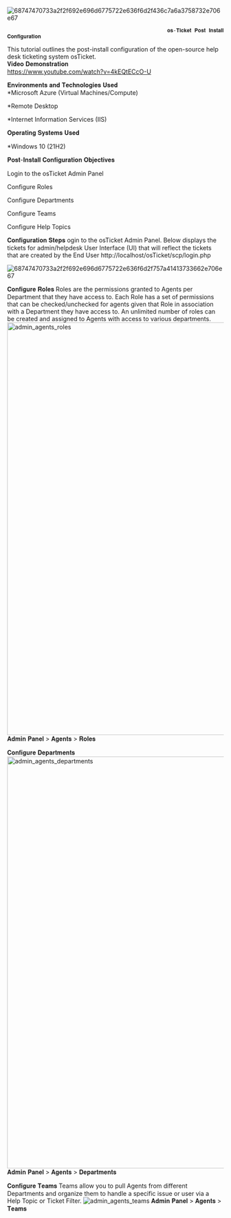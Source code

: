 ![68747470733a2f2f692e696d6775722e636f6d2f436c7a6a3758732e706e67](https://github.com/user-attachments/assets/39618c7d-3ba9-4fc7-9c4c-4d808e415ee9)
                                                                 
                                                        𝐨𝐬-𝐓𝐢𝐜𝐤𝐞𝐭 𝐏𝐨𝐬𝐭 𝐈𝐧𝐬𝐭𝐚𝐥𝐥 𝐂𝐨𝐧𝐟𝐢𝐠𝐮𝐫𝐚𝐭𝐢𝐨𝐧
                                        
 
 This tutorial outlines the post-install configuration of the open-source help desk ticketing system osTicket.                                       
                                               𝐕𝐢𝐝𝐞𝐨 𝐃𝐞𝐦𝐨𝐧𝐬𝐭𝐫𝐚𝐭𝐢𝐨𝐧  
           https://www.youtube.com/watch?v=4kEQtECcO-U                                    

 𝐄𝐧𝐯𝐢𝐫𝐨𝐧𝐦𝐞𝐧𝐭𝐬 𝐚𝐧𝐝 𝐓𝐞𝐜𝐡𝐧𝐨𝐥𝐨𝐠𝐢𝐞𝐬 𝐔𝐬𝐞𝐝    
 *Microsoft Azure (Virtual Machines/Compute)
 
 *Remote Desktop

*Internet Information Services (IIS)

𝐎𝐩𝐞𝐫𝐚𝐭𝐢𝐧𝐠 𝐒𝐲𝐬𝐭𝐞𝐦𝐬 𝐔𝐬𝐞𝐝

*Windows 10 (21H2)

𝐏𝐨𝐬𝐭-𝐈𝐧𝐬𝐭𝐚𝐥𝐥 𝐂𝐨𝐧𝐟𝐢𝐠𝐮𝐫𝐚𝐭𝐢𝐨𝐧 𝐎𝐛𝐣𝐞𝐜𝐭𝐢𝐯𝐞𝐬

Login to the osTicket Admin Panel

Configure Roles

Configure Departments

Configure Teams

Configure Help Topics

𝐂𝐨𝐧𝐟𝐢𝐠𝐮𝐫𝐚𝐭𝐢𝐨𝐧 𝐒𝐭𝐞𝐩𝐬
ogin to the osTicket Admin Panel. Below displays the tickets for admin/helpdesk User Interface (UI) that will reflect the tickets that are created by the End User http://localhost/osTicket/scp/login.php

![68747470733a2f2f692e696d6775722e636f6d2f757a41413733662e706e67](https://github.com/user-attachments/assets/b5dbbbc7-9c51-4f1c-9c7e-4ac5f3e83889)

𝐂𝐨𝐧𝐟𝐢𝐠𝐮𝐫𝐞 𝐑𝐨𝐥𝐞𝐬
Roles are the permissions granted to Agents per Department that they have access to. Each Role has a set of permissions that can be checked/unchecked for agents given that Role in association with a Department they have access to. An unlimited number of roles can be created and assigned to Agents with access to various departments.
<img width="960" alt="admin_agents_roles" src="https://github.com/user-attachments/assets/6d253168-84b2-4ad7-86d0-44e104870f6d">
𝐀𝐝𝐦𝐢𝐧 𝐏𝐚𝐧𝐞𝐥 > 𝐀𝐠𝐞𝐧𝐭𝐬 > 𝐑𝐨𝐥𝐞𝐬

𝐂𝐨𝐧𝐟𝐢𝐠𝐮𝐫𝐞 𝐃𝐞𝐩𝐚𝐫𝐭𝐦𝐞𝐧𝐭𝐬
<img width="958" alt="admin_agents_departments" src="https://github.com/user-attachments/assets/f9ba7f08-e61b-4958-b2d9-2a703bb3eb69">
𝐀𝐝𝐦𝐢𝐧 𝐏𝐚𝐧𝐞𝐥 > 𝐀𝐠𝐞𝐧𝐭𝐬 > 𝐃𝐞𝐩𝐚𝐫𝐭𝐦𝐞𝐧𝐭𝐬

𝐂𝐨𝐧𝐟𝐢𝐠𝐮𝐫𝐞 𝐓𝐞𝐚𝐦𝐬
Teams allow you to pull Agents from different Departments and organize them to handle a specific issue or user via a Help Topic or Ticket Filter.
![admin_agents_teams](https://github.com/user-attachments/assets/a77f9e32-f265-4d25-9705-4cd4135e0a0e)
𝐀𝐝𝐦𝐢𝐧 𝐏𝐚𝐧𝐞𝐥 > 𝐀𝐠𝐞𝐧𝐭𝐬 > 𝐓𝐞𝐚𝐦𝐬




